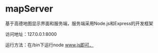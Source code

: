# mapServer
基于高德地图显示界面和服务端，服务端采用Node.js和Express的开发框架


访问地址：127.0.0.1:8000

运行方法：在/bin下运行node www.js即可．
